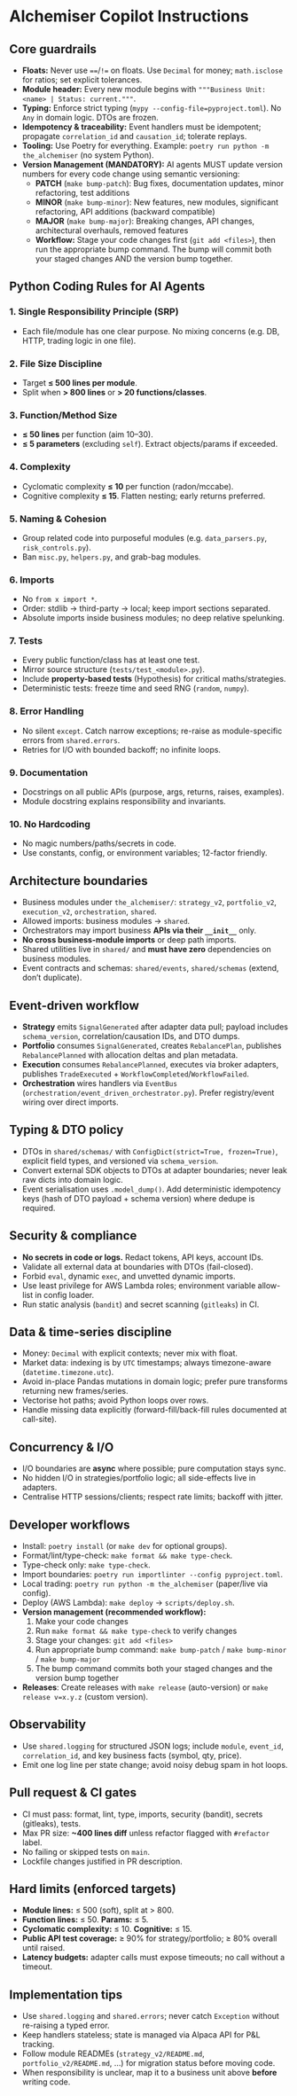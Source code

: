 # Alchemiser Copilot Instructions

## Core guardrails
- **Floats:** Never use `==`/`!=` on floats. Use `Decimal` for money; `math.isclose` for ratios; set explicit tolerances.
- **Module header:** Every new module begins with `"""Business Unit: <name> | Status: current."""`.
- **Typing:** Enforce strict typing (`mypy --config-file=pyproject.toml`). No `Any` in domain logic. DTOs are frozen.
- **Idempotency & traceability:** Event handlers must be idempotent; propagate `correlation_id` and `causation_id`; tolerate replays.
- **Tooling:** Use Poetry for everything. Example: `poetry run python -m the_alchemiser` (no system Python).
- **Version Management (MANDATORY):** AI agents MUST update version numbers for every code change using semantic versioning:
  - **PATCH** (`make bump-patch`): Bug fixes, documentation updates, minor refactoring, test additions
  - **MINOR** (`make bump-minor`): New features, new modules, significant refactoring, API additions (backward compatible)
  - **MAJOR** (`make bump-major`): Breaking changes, API changes, architectural overhauls, removed features
  - **Workflow:** Stage your code changes first (`git add <files>`), then run the appropriate bump command. The bump will commit both your staged changes AND the version bump together.

## Python Coding Rules for AI Agents

### 1. Single Responsibility Principle (SRP)
- Each file/module has one clear purpose. No mixing concerns (e.g. DB, HTTP, trading logic in one file).

### 2. File Size Discipline
- Target **≤ 500 lines per module**.
- Split when **> 800 lines** or **> 20 functions/classes**.

### 3. Function/Method Size
- **≤ 50 lines** per function (aim 10–30).
- **≤ 5 parameters** (excluding `self`). Extract objects/params if exceeded.

### 4. Complexity
- Cyclomatic complexity **≤ 10** per function (radon/mccabe).
- Cognitive complexity **≤ 15**. Flatten nesting; early returns preferred.

### 5. Naming & Cohesion
- Group related code into purposeful modules (e.g. `data_parsers.py`, `risk_controls.py`).
- Ban `misc.py`, `helpers.py`, and grab-bag modules.

### 6. Imports
- No `from x import *`.
- Order: stdlib → third-party → local; keep import sections separated.
- Absolute imports inside business modules; no deep relative spelunking.

### 7. Tests
- Every public function/class has at least one test.
- Mirror source structure (`tests/test_<module>.py`).
- Include **property-based tests** (Hypothesis) for critical maths/strategies.
- Deterministic tests: freeze time and seed RNG (`random`, `numpy`).

### 8. Error Handling
- No silent `except`. Catch narrow exceptions; re-raise as module-specific errors from `shared.errors`.
- Retries for I/O with bounded backoff; no infinite loops.

### 9. Documentation
- Docstrings on all public APIs (purpose, args, returns, raises, examples).
- Module docstring explains responsibility and invariants.

### 10. No Hardcoding
- No magic numbers/paths/secrets in code.
- Use constants, config, or environment variables; 12-factor friendly.

## Architecture boundaries
- Business modules under `the_alchemiser/`: `strategy_v2`, `portfolio_v2`, `execution_v2`, `orchestration`, `shared`.
- Allowed imports: business modules → `shared`.
- Orchestrators may import business **APIs via their `__init__`** only.
- **No cross business-module imports** or deep path imports.
- Shared utilities live in `shared/` and **must have zero** dependencies on business modules.
- Event contracts and schemas: `shared/events`, `shared/schemas` (extend, don’t duplicate).

## Event-driven workflow
- **Strategy** emits `SignalGenerated` after adapter data pull; payload includes `schema_version`, correlation/causation IDs, and DTO dumps.
- **Portfolio** consumes `SignalGenerated`, creates `RebalancePlan`, publishes `RebalancePlanned` with allocation deltas and plan metadata.
- **Execution** consumes `RebalancePlanned`, executes via broker adapters, publishes `TradeExecuted` + `WorkflowCompleted`/`WorkflowFailed`.
- **Orchestration** wires handlers via `EventBus` (`orchestration/event_driven_orchestrator.py`). Prefer registry/event wiring over direct imports.

## Typing & DTO policy
- DTOs in `shared/schemas/` with `ConfigDict(strict=True, frozen=True)`, explicit field types, and versioned via `schema_version`.
- Convert external SDK objects to DTOs at adapter boundaries; never leak raw dicts into domain logic.
- Event serialisation uses `.model_dump()`. Add deterministic idempotency keys (hash of DTO payload + schema version) where dedupe is required.

## Security & compliance
- **No secrets in code or logs.** Redact tokens, API keys, account IDs.
- Validate all external data at boundaries with DTOs (fail-closed).
- Forbid `eval`, dynamic `exec`, and unvetted dynamic imports.
- Use least privilege for AWS Lambda roles; environment variable allow-list in config loader.
- Run static analysis (`bandit`) and secret scanning (`gitleaks`) in CI.

## Data & time-series discipline
- Money: `Decimal` with explicit contexts; never mix with float.
- Market data: indexing is by `UTC` timestamps; always timezone-aware (`datetime.timezone.utc`).
- Avoid in-place Pandas mutations in domain logic; prefer pure transforms returning new frames/series.
- Vectorise hot paths; avoid Python loops over rows.
- Handle missing data explicitly (forward-fill/back-fill rules documented at call-site).

## Concurrency & I/O
- I/O boundaries are **async** where possible; pure computation stays sync.
- No hidden I/O in strategies/portfolio logic; all side-effects live in adapters.
- Centralise HTTP sessions/clients; respect rate limits; backoff with jitter.

## Developer workflows
- Install: `poetry install` (or `make dev` for optional groups).
- Format/lint/type-check: `make format && make type-check`.
- Type-check only: `make type-check`.
- Import boundaries: `poetry run importlinter --config pyproject.toml`.
- Local trading: `poetry run python -m the_alchemiser` (paper/live via config).
- Deploy (AWS Lambda): `make deploy` → `scripts/deploy.sh`.
- **Version management (recommended workflow):**
  1. Make your code changes
  2. Run `make format && make type-check` to verify changes
  3. Stage your changes: `git add <files>`
  4. Run appropriate bump command: `make bump-patch` / `make bump-minor` / `make bump-major`
  5. The bump command commits both your staged changes and the version bump together
- **Releases**: Create releases with `make release` (auto-version) or `make release v=x.y.z` (custom version).

## Observability
- Use `shared.logging` for structured JSON logs; include `module`, `event_id`, `correlation_id`, and key business facts (symbol, qty, price).
- Emit one log line per state change; avoid noisy debug spam in hot loops.

## Pull request & CI gates
- CI must pass: format, lint, type, imports, security (bandit), secrets (gitleaks), tests.
- Max PR size: **~400 lines diff** unless refactor flagged with `#refactor` label.
- No failing or skipped tests on `main`.
- Lockfile changes justified in PR description.

## Hard limits (enforced targets)
- **Module lines:** ≤ 500 (soft), split at > 800.
- **Function lines:** ≤ 50. **Params:** ≤ 5.
- **Cyclomatic complexity:** ≤ 10. **Cognitive:** ≤ 15.
- **Public API test coverage:** ≥ 90% for strategy/portfolio; ≥ 80% overall until raised.
- **Latency budgets:** adapter calls must expose timeouts; no call without a timeout.

## Implementation tips
- Use `shared.logging` and `shared.errors`; never catch `Exception` without re-raising a typed error.
- Keep handlers stateless; state is managed via Alpaca API for P&L tracking.
- Follow module READMEs (`strategy_v2/README.md`, `portfolio_v2/README.md`, …) for migration status before moving code.
- When responsibility is unclear, map it to a business unit above **before** writing code.
